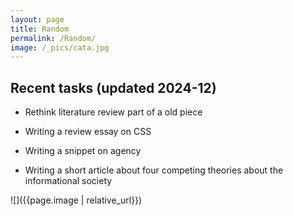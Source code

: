```yaml
---
layout: page
title: Random
permalink: /Random/
image: /_pics/cata.jpg
---
```


## Recent tasks (updated 2024-12)

- Rethink literature review part of a old piece

- Writing a review essay on CSS

- Writing a snippet on agency

- Writing a short article about four competing theories about the informational society

![]({{page.image | relative_url}})